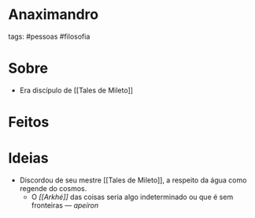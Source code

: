 # Anaximandro
tags: #pessoas #filosofia 
# Sobre
- Era discípulo de [[Tales de Mileto]]
# Feitos
# Ideias
- Discordou de seu mestre [[Tales de Mileto]], a respeito da água como regende do cosmos.
	- O *[[Arkhé]]* das coisas seria algo indeterminado ou que é sem fronteiras — *apeíron*